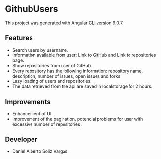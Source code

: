 # GithubUsers

This project was generated with [Angular CLI](https://github.com/angular/angular-cli) version 9.0.7.

## Features
- Search users by username.
- Information available from user: Link to GitHub and Link to repositories page.
- Show repositories from user of GitHub.
- Every repository has the following information: repository name, description, number of issues, open issues and forks.
- Lazy loading of users and repositories.
- The data retrieved from the api are saved in localstorage for 2 hours.

## Improvements
- Enhancement of UI.
- Improvement of the pagination, potencial problems for user with excessive number of repositories .

## Developer
- Daniel Alberto Soliz Vargas